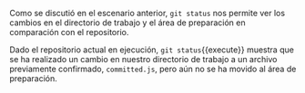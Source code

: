 Como se discutió en el escenario anterior, `git status` nos permite ver los cambios en el directorio de trabajo y el área de preparación en comparación con el repositorio.  

Dado el repositorio actual en ejecución, `git status`{{execute}} muestra que se ha realizado un cambio en nuestro directorio de trabajo a un archivo previamente confirmado, `committed.js`, pero aún no se ha movido al área de preparación.

